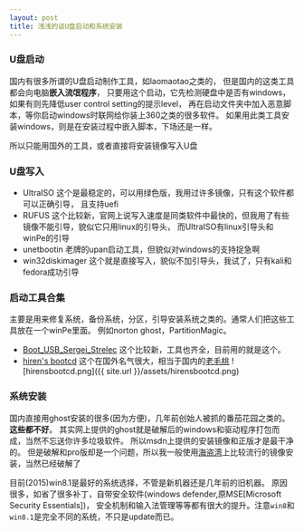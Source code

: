 ```yaml
---
layout: post
title: 浅浅的谈U盘启动和系统安装
---
```


### U盘启动

国内有很多所谓的U盘启动制作工具，如laomaotao之类的，
但是国内的这类工具都会向电脑**嵌入流氓程序**，
只要用这个启动，它先检测硬盘中是否有windows，如果有则先降低user control setting的提示level，
再在启动文件夹中加入恶意脚本，等你启动windows时联网给你装上360之类的很多软件。
如果用此类工具安装windows，则是在安装过程中嵌入脚本，下场还是一样。

所以只能用国外的工具，或者直接将安装镜像写入U盘


### U盘写入

- UltraISO
  这个是最稳定的，可以用绿色版，我用过许多镜像，只有这个软件都可以正确引导，
  且支持uefi
- RUFUS
  这个比较新，官网上说写入速度是同类软件中最快的，但我用了有些镜像不能引导，貌似它只用linux的引导头，
  而UltraISO有linux引导头和winPe的引导
- unetbootin
  老牌的upan启动工具，但貌似对windows的支持捉急啊
- win32diskimager
  这个就是直接写入，貌似不加引导头，我试了，只有kali和fedora成功引导

### 启动工具合集

主要是用来修复系统，备份系统，分区，引导安装系统之类的。通常人们把这些工具放在一个winPe里面。
例如norton ghost，PartitionMagic。

- [Boot_USB_Sergei_Strelec](http://www.sergeistrelec.ru/forum/20)
  这个比较新，工具也齐全，目前用的就是这个。
- [hiren's bootcd](http://www.hirensbootcd.org/)
  这个在国外名气很大，相当于国内的[老毛桃](http://laomaotao.net/)
  ![hirensbootcd.png]({{ site.url }}/assets/hirensbootcd.png)

### 系统安装

国内直接用ghost安装的很多(因为方便)，几年前创始人被抓的番茄花园之类的。**这些都不好**。
其实网上提供的ghost就是破解后的windows和驱动程序打包而成，当然不忘送你许多垃圾软件。
所以msdn上提供的安装镜像和正版才是最干净的。
但是破解和pro版却是一个问题，所以我一般使用[海盗湾](http://thepiratebay.se)上比较流行的镜像安装，当然已经破解了

目前(2015)win8.1是最好的系统选择，不管是新机器还是几年前的旧机器。
原因很多，如省了很多补丁，自带安全软件(windows defender,原MSE[Microsoft Security Essentials])，
安全机制和输入法管理等等都有很大的提升。注意`win8`和`win8.1`是完全不同的系统，不只是update而已。
